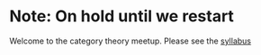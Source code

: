# Note: On hold until we restart

Welcome to the category theory meetup. Please see the [syllabus](syllabus.pdf)
